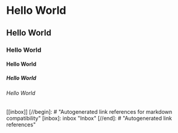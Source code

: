 # Hello World
## Hello World
### Hello World
#### Hello World
##### Hello World
###### Hello World

[[inbox]]
[//begin]: # "Autogenerated link references for markdown compatibility"
[inbox]: inbox "Inbox"
[//end]: # "Autogenerated link references"